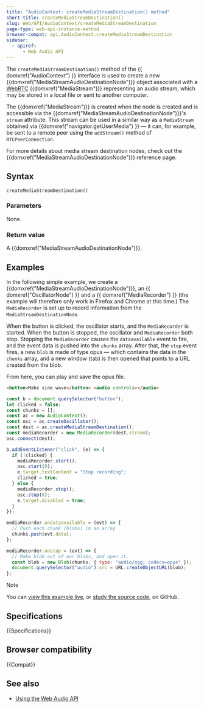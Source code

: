 ```yaml
---
title: "AudioContext: createMediaStreamDestination() method"
short-title: createMediaStreamDestination()
slug: Web/API/AudioContext/createMediaStreamDestination
page-type: web-api-instance-method
browser-compat: api.AudioContext.createMediaStreamDestination
sidebar:
  - apiref:
      - Web Audio API
---
```


The `createMediaStreamDestination()` method of the {{ domxref("AudioContext") }} Interface is used to create a new {{domxref("MediaStreamAudioDestinationNode")}} object associated with a [WebRTC](/en-US/docs/Web/API/WebRTC_API) {{domxref("MediaStream")}} representing an audio stream, which may be stored in a local file or sent to another computer.

The {{domxref("MediaStream")}} is created when the node is created and is accessible via the {{domxref("MediaStreamAudioDestinationNode")}}'s `stream` attribute. This stream can be used in a similar way as a `MediaStream` obtained via {{domxref("navigator.getUserMedia") }} — it can, for example, be sent to a remote peer using the `addStream()` method of `RTCPeerConnection`.

For more details about media stream destination nodes, check out the {{domxref("MediaStreamAudioDestinationNode")}} reference page.

## Syntax

```js-nolint
createMediaStreamDestination()
```

### Parameters

None.

### Return value

A {{domxref("MediaStreamAudioDestinationNode")}}.

## Examples

In the following simple example, we create a {{domxref("MediaStreamAudioDestinationNode")}}, an {{ domxref("OscillatorNode") }} and a {{ domxref("MediaRecorder") }} (the example will therefore only work in Firefox and Chrome at this time.) The `MediaRecorder` is set up to record information from the `MediaStreamDestinationNode`.

When the button is clicked, the oscillator starts, and the `MediaRecorder` is started. When the button is stopped, the oscillator and `MediaRecorder` both stop. Stopping the `MediaRecorder` causes the `dataavailable` event to fire, and the event data is pushed into the `chunks` array. After that, the `stop` event fires, a new `blob` is made of type opus — which contains the data in the `chunks` array, and a new window (tab) is then opened that points to a URL created from the blob.

From here, you can play and save the opus file.

```html
<button>Make sine wave</button> <audio controls></audio>
```

```js
const b = document.querySelector("button");
let clicked = false;
const chunks = [];
const ac = new AudioContext();
const osc = ac.createOscillator();
const dest = ac.createMediaStreamDestination();
const mediaRecorder = new MediaRecorder(dest.stream);
osc.connect(dest);

b.addEventListener("click", (e) => {
  if (!clicked) {
    mediaRecorder.start();
    osc.start(0);
    e.target.textContent = "Stop recording";
    clicked = true;
  } else {
    mediaRecorder.stop();
    osc.stop(0);
    e.target.disabled = true;
  }
});

mediaRecorder.ondataavailable = (evt) => {
  // Push each chunk (blobs) in an array
  chunks.push(evt.data);
};

mediaRecorder.onstop = (evt) => {
  // Make blob out of our blobs, and open it.
  const blob = new Blob(chunks, { type: "audio/ogg; codecs=opus" });
  document.querySelector("audio").src = URL.createObjectURL(blob);
};
```

> [!NOTE]
> You can [view this example live](https://mdn.github.io/webaudio-examples/create-media-stream-destination/index.html), or [study the source code](https://github.com/mdn/webaudio-examples/blob/main/create-media-stream-destination/index.html), on GitHub.

## Specifications

{{Specifications}}

## Browser compatibility

{{Compat}}

## See also

- [Using the Web Audio API](/en-US/docs/Web/API/Web_Audio_API/Using_Web_Audio_API)
